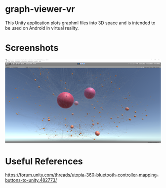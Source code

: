 # graph-viewer-vr
This Unity application plots graphml files into 3D space and is intended to be used on 
Android in virtual reality.

# Screenshots
![screenshot](/Images/screenshot_01.png?raw=true "screenshot 1")

# Useful References
https://forum.unity.com/threads/utopia-360-bluetooth-controller-mapping-buttons-to-unity.482773/
